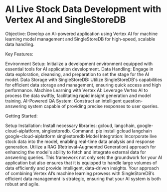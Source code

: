 # AI Live Stock Data Development with Vertex AI and SingleStoreDB

Objective: Develop an AI-powered application using Vertex AI for machine learning model management and SingleStoreDB for high-speed, scalable data handling.

Key Features:

Environment Setup: Initialize a development environment equipped with essential tools for AI application development.
Data Handling: Engage in data exploration, cleansing, and preparation to set the stage for the AI model.
Data Storage with SingleStoreDB: Utilize SingleStoreDB's capabilities for efficient data storage and management, ensuring quick access and high performance.
Machine Learning with Vertex AI: Leverage Vertex AI to process the data swiftly, facilitating rapid insight generation and model training.
AI-Powered QA System: Construct an intelligent question-answering system capable of providing precise responses to user queries.

Getting Started:

Setup Installation:
Install necessary libraries: gcloud, langchain, google-cloud-aiplatform, singlestoredb.
Command: pip install gcloud langchain google-cloud-aiplatform singlestoredb
Model Integration:
Incorporate live stock data into the model, enabling real-time data analysis and response generation.
Utilize a RAG (Retrieval-Augmented Generation) approach for enhancing the model's ability to fetch and integrate external data for answering queries.
This framework not only sets the groundwork for your AI application but also ensures that it is equipped to handle large volumes of data efficiently and provide intelligent, data-driven insights. Your approach of combining Vertex AI’s machine learning prowess with SingleStoreDB’s efficient data management is strategic, ensuring that your AI system is both robust and agile.

